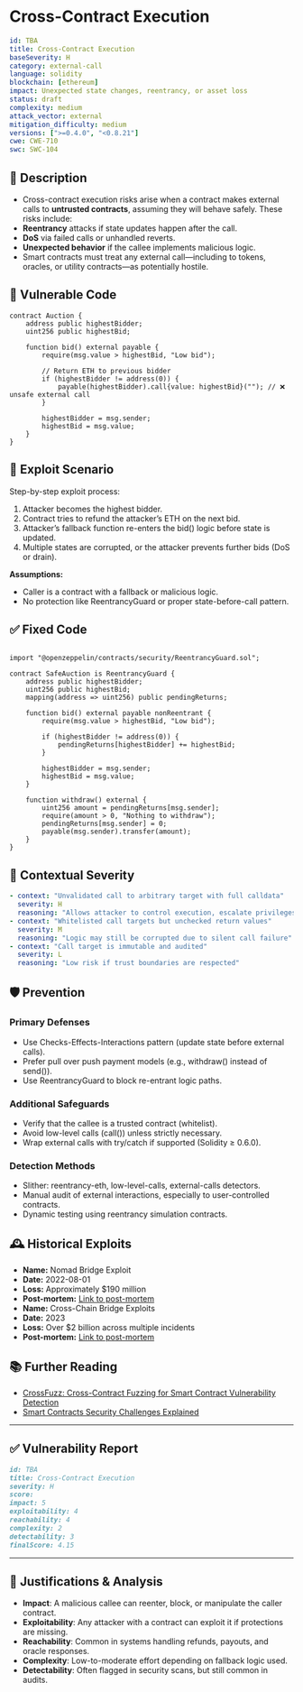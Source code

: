 # Cross-Contract Execution 

```YAML
id: TBA
title: Cross-Contract Execution 
baseSeverity: H
category: external-call
language: solidity
blockchain: [ethereum]
impact: Unexpected state changes, reentrancy, or asset loss
status: draft
complexity: medium
attack_vector: external
mitigation_difficulty: medium
versions: [">=0.4.0", "<0.8.21"]
cwe: CWE-710
swc: SWC-104
```

## 📝 Description

- Cross-contract execution risks arise when a contract makes external calls to **untrusted contracts**, assuming they will behave safely. These risks include:
- **Reentrancy** attacks if state updates happen after the call.
- **DoS** via failed calls or unhandled reverts.
- **Unexpected behavior** if the callee implements malicious logic.
- Smart contracts must treat any external call—including to tokens, oracles, or utility contracts—as potentially hostile.

## 🚨 Vulnerable Code

```solidity
contract Auction {
    address public highestBidder;
    uint256 public highestBid;

    function bid() external payable {
        require(msg.value > highestBid, "Low bid");

        // Return ETH to previous bidder
        if (highestBidder != address(0)) {
            payable(highestBidder).call{value: highestBid}(""); // ❌ unsafe external call
        }

        highestBidder = msg.sender;
        highestBid = msg.value;
    }
}
```

## 🧪 Exploit Scenario

Step-by-step exploit process:

1. Attacker becomes the highest bidder.
2. Contract tries to refund the attacker’s ETH on the next bid.
3. Attacker’s fallback function re-enters the bid() logic before state is updated.
4. Multiple states are corrupted, or the attacker prevents further bids (DoS or drain).

**Assumptions:**

- Caller is a contract with a fallback or malicious logic.
- No protection like ReentrancyGuard or proper state-before-call pattern.

## ✅ Fixed Code

```solidity

import "@openzeppelin/contracts/security/ReentrancyGuard.sol";

contract SafeAuction is ReentrancyGuard {
    address public highestBidder;
    uint256 public highestBid;
    mapping(address => uint256) public pendingReturns;

    function bid() external payable nonReentrant {
        require(msg.value > highestBid, "Low bid");

        if (highestBidder != address(0)) {
            pendingReturns[highestBidder] += highestBid;
        }

        highestBidder = msg.sender;
        highestBid = msg.value;
    }

    function withdraw() external {
        uint256 amount = pendingReturns[msg.sender];
        require(amount > 0, "Nothing to withdraw");
        pendingReturns[msg.sender] = 0;
        payable(msg.sender).transfer(amount);
    }
}
```

## 🧭 Contextual Severity

```yaml
- context: "Unvalidated call to arbitrary target with full calldata"
  severity: H
  reasoning: "Allows attacker to control execution, escalate privileges, or drain funds"
- context: "Whitelisted call targets but unchecked return values"
  severity: M
  reasoning: "Logic may still be corrupted due to silent call failure"
- context: "Call target is immutable and audited"
  severity: L
  reasoning: "Low risk if trust boundaries are respected"
```

## 🛡️ Prevention

### Primary Defenses

- Use Checks-Effects-Interactions pattern (update state before external calls).
- Prefer pull over push payment models (e.g., withdraw() instead of send()).
- Use ReentrancyGuard to block re-entrant logic paths.

### Additional Safeguards

- Verify that the callee is a trusted contract (whitelist).
- Avoid low-level calls (call()) unless strictly necessary.
- Wrap external calls with try/catch if supported (Solidity ≥ 0.6.0).

### Detection Methods

- Slither: reentrancy-eth, low-level-calls, external-calls detectors.
- Manual audit of external interactions, especially to user-controlled contracts.
- Dynamic testing using reentrancy simulation contracts.

## 🕰️ Historical Exploits

- **Name:** Nomad Bridge Exploit 
- **Date:** 2022-08-01 
- **Loss:** Approximately $190 million 
- **Post-mortem:** [Link to post-mortem](https://rekt.news/nomad-rekt/) 
- **Name:** Cross-Chain Bridge Exploits 
- **Date:** 2023 
- **Loss:** Over $2 billion across multiple incidents 
- **Post-mortem:** [Link to post-mortem](https://coinlaw.io/smart-contract-security-risks-and-audits-statistics/) 

## 📚 Further Reading

- [CrossFuzz: Cross-Contract Fuzzing for Smart Contract Vulnerability Detection](https://www.sciencedirect.com/science/article/pii/S0167642323001582) 
- [Smart Contracts Security Challenges Explained](https://www.lcx.com/smart-contracts-security-challenges-explained/) 
 
--- 

## ✅ Vulnerability Report 

```markdown
id: TBA
title: Cross-Contract Execution
severity: H
score:
impact: 5         
exploitability: 4 
reachability: 4   
complexity: 2     
detectability: 3  
finalScore: 4.15
```

---

## 📄 Justifications & Analysis

- **Impact**: A malicious callee can reenter, block, or manipulate the caller contract.
- **Exploitability**: Any attacker with a contract can exploit it if protections are missing.
- **Reachability**: Common in systems handling refunds, payouts, and oracle responses.
- **Complexity**: Low-to-moderate effort depending on fallback logic used.
- **Detectability**: Often flagged in security scans, but still common in audits.

